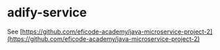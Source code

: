 # adify-service

See [https://github.com/eficode-academy/java-microservice-project-2](https://github.com/eficode-academy/java-microservice-project-2)
